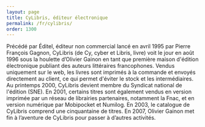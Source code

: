 ```yaml
---
layout: page
title: CyLibris, éditeur électronique
permalink: /fr/cylibris/
order: 1300
---
```

<p>Précédé par Éditel, éditeur non commercial lancé en avril 1995 par Pierre François Gagnon, CyLibris (de Cy, cyber et Libris, livre) voit le jour en août 1996 sous la houlette d’Olivier Gainon en tant que première maison d'édition électronique publiant des auteurs littéraires francophones. Vendus uniquement sur le web, les livres sont imprimés à la commande et envoyés directement au client, ce qui permet d'éviter le stock et les intermédiaires. Au printemps 2000, CyLibris devient membre du Syndicat national de l'édition (SNE). En 2001, certains titres sont également vendus en version imprimée par un réseau de librairies partenaires, notamment la Fnac, et en version numérique par Mobipocket et Numilog. En 2003, le catalogue de CyLibris comprend une cinquantaine de titres. En 2007, Olivier Gainon met fin à l’aventure de CyLibris pour passer à d’autres activités.</p>